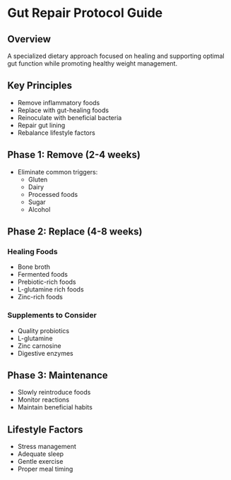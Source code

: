 # Gut Repair Protocol Guide

## Overview
A specialized dietary approach focused on healing and supporting optimal gut function while promoting healthy weight management.

## Key Principles
- Remove inflammatory foods
- Replace with gut-healing foods
- Reinoculate with beneficial bacteria
- Repair gut lining
- Rebalance lifestyle factors

## Phase 1: Remove (2-4 weeks)
- Eliminate common triggers:
  - Gluten
  - Dairy
  - Processed foods
  - Sugar
  - Alcohol

## Phase 2: Replace (4-8 weeks)
### Healing Foods
- Bone broth
- Fermented foods
- Prebiotic-rich foods
- L-glutamine rich foods
- Zinc-rich foods

### Supplements to Consider
- Quality probiotics
- L-glutamine
- Zinc carnosine
- Digestive enzymes

## Phase 3: Maintenance
- Slowly reintroduce foods
- Monitor reactions
- Maintain beneficial habits

## Lifestyle Factors
- Stress management
- Adequate sleep
- Gentle exercise
- Proper meal timing 
